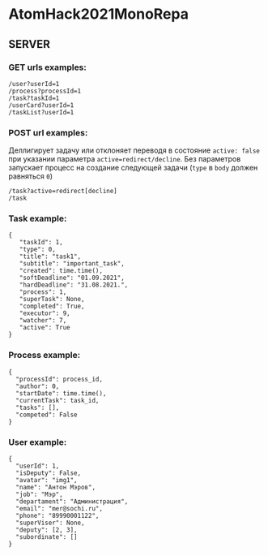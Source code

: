 # AtomHack2021MonoRepa

## SERVER
### GET urls examples:

  ```
  /user?userId=1
  /process?processId=1
  /task?taskId=1
  /userCard?userId=1
  /taskList?userId=1
  ```
### POST url examples:
Деллигирует задачу или отклоняет переводя в состояние `active: false` при указании параметра `active=redirect/decline`. Без параметров запускает процесс на создание следующей задачи (`type` в  `body` должен равняться `0`)

  ```
  /task?active=redirect[decline]
  /task
  ```

### Task example:

  ```
  {
     "taskId": 1,
     "type": 0,
     "title": "task1",
     "subtitle": "important_task",
     "created": time.time(),
     "softDeadline": "01.09.2021",
     "hardDeadline": "31.08.2021.",
     "process": 1,
     "superTask": None,
     "completed": True,
     "executor": 9,
     "watcher": 7,
     "active": True
  }
  ```
  
### Process example:

  ```
  {
    "processId": process_id,
    "author": 0,
    "startDate": time.time(),
    "currentTask": task_id,
    "tasks": [],
    "competed": False
  }
  ```
  
### User example:

  ```
  {
    "userId": 1,
    "isDeputy": False,
    "avatar": "img1",
    "name": "Антон Мэров",
    "job": "Мэр",
    "departament": "Администрация",
    "email": "mer@sochi.ru",
    "phone": "89990001122",
    "superViser": None,
    "deputy": [2, 3],
    "subordinate": []
  }
  ```
